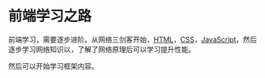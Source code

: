 # 前端学习之路

前端学习，需要逐步进阶。从网络三剑客开始，[HTML](./html)，[CSS](./css)，[JavaScript](./js)，然后逐步学习网络知识以，了解了网络原理后可以学习提升性能。

然后可以开始学习框架内容。

